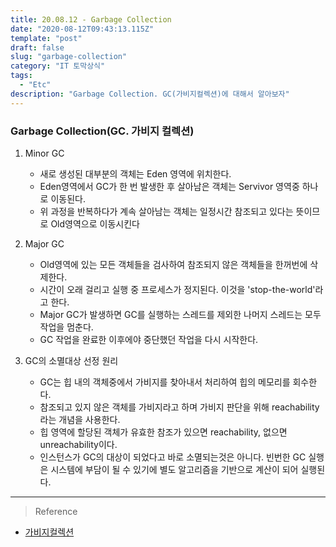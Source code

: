 ```yaml
---
title: 20.08.12 - Garbage Collection
date: "2020-08-12T09:43:13.115Z"
template: "post"
draft: false
slug: "garbage-collection"
category: "IT 토막상식"
tags:
  - "Etc"
description: "Garbage Collection. GC(가비지컬렉션)에 대해서 알아보자"
---
```


### Garbage Collection(GC. 가비지 컬렉션)

1. Minor GC
    - 새로 생성된 대부분의 객체는 Eden 영역에 위치한다.
    - Eden영역에서 GC가 한 번 발생한 후 살아남은 객체는 Servivor 영역중 하나로 이동된다.
    - 위 과정을 반복하다가 계속 살아남는 객체는 일정시간 참조되고 있다는 뜻이므로 Old영역으로 이동시킨다 

2. Major GC
    - Old영역에 있는 모든 객체들을 검사하여 참조되지 않은 객체들을 한꺼번에 삭제한다.
    - 시간이 오래 걸리고 실행 중 프로세스가 정지된다. 이것을 'stop-the-world'라고 한다.
    - Major GC가 발생하면 GC를 실행하는 스레드를 제외한 나머지 스레드는 모두 작업을 멈춘다.
    - GC 작업을 완료한 이후에야 중단했던 작업을 다시 시작한다.

3. GC의 소멸대상 선정 원리
    - GC는 힙 내의 객체중에서 가비지를 찾아내서 처리하여 힙의 메모리를 회수한다.
    - 참조되고 있지 않은 객체를 가비지라고 하며 가비지 판단을 위해 reachability라는 개념을 사용한다.
    - 힙 영역에 할당된 객체가 유효한 참조가 있으면 reachability, 없으면 unreachability이다.
    - 인스턴스가 GC의 대상이 되었다고 바로 소멸되는것은 아니다. 빈번한 GC 실행은 시스템에 부담이 될 수 있기에 별도 알고리즘을 기반으로 계산이 되어 실행된다.

<hr>

> Reference
- [가비지컬렉션](https://asfirstalways.tistory.com/m/159)
